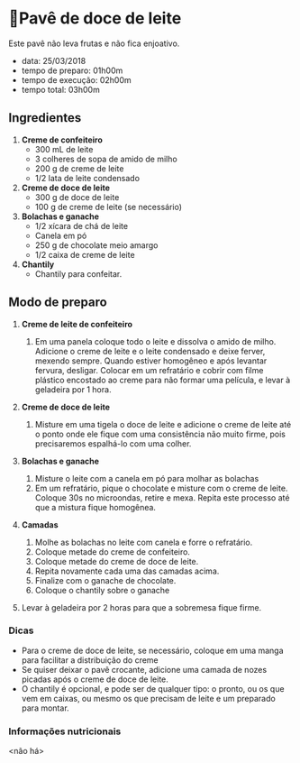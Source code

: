 # 🍰Pavê de doce de leite

Este pavê não leva frutas e não fica enjoativo.

* data: 25/03/2018
* tempo de preparo: 01h00m
* tempo de execução: 02h00m
* tempo total: 03h00m

## Ingredientes

1. **Creme de confeiteiro**
   * 300 mL de leite
   * 3 colheres de sopa de amido de milho
   * 200 g de creme de leite
   * 1/2 lata de leite condensado
2. **Creme de doce de leite**
   * 300 g de doce de leite
   * 100 g de creme de leite (se necessário)
3. **Bolachas e ganache**
   * 1/2 xícara de chá de leite
   * Canela em pó
   * 250 g de chocolate meio amargo
   * 1/2 caixa de creme de leite
4. **Chantily**
   * Chantily para confeitar.

## Modo de preparo

1. **Creme de leite de confeiteiro**
   1. Em uma panela coloque todo o leite e dissolva o amido de milho. Adicione o
      creme de leite e o leite condensado e deixe ferver, mexendo sempre. Quando estiver
      homogêneo e após levantar fervura, desligar. Colocar em um refratário e cobrir com filme plástico encostado ao creme para não formar uma película, e levar à geladeira por 1 hora.

1. **Creme de doce de leite**
   1. Misture em uma tigela o doce de leite e adicione o creme de leite até o ponto   onde ele fique com uma consistência não muito firme, pois precisaremos espalhá-lo
      com uma colher.

1. **Bolachas e ganache**
   1. Misture o leite com a canela em pó para molhar as bolachas
   1. Em um refratário, pique o chocolate e misture com o creme de leite. Coloque 30s no microondas, retire e mexa. Repita este processo até que a mistura fique
      homogênea.

1. **Camadas**
   1. Molhe as bolachas no leite com canela e forre o refratário.
   1. Coloque metade do creme de confeiteiro.
   1. Coloque metade do creme de doce de leite.
   1. Repita novamente cada uma das camadas acima.
   1. Finalize com o ganache de chocolate.
   1. Coloque o chantily sobre o ganache

1. Levar à geladeira por 2 horas para que a sobremesa fique firme.


### Dicas

* Para o creme de doce de leite, se necessário, coloque em uma manga para
facilitar a distribuição do creme
* Se quiser deixar o pavê crocante, adicione uma camada de nozes picadas após o
creme de doce de leite.
* O chantily é opcional, e pode ser de qualquer tipo: o pronto, ou os que vem em
caixas, ou mesmo os que precisam de leite e um preparado para montar.


### Informações nutricionais

<não há>
